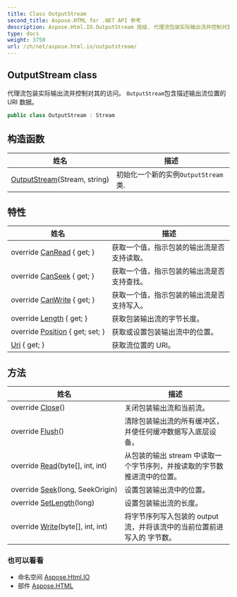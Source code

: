 ```yaml
---
title: Class OutputStream
second_title: Aspose.HTML for .NET API 参考
description: Aspose.Html.IO.OutputStream 班级. 代理流包装实际输出流并控制对其的访问 OutputStream包含描述输出流位置的 URI 数据
type: docs
weight: 3750
url: /zh/net/aspose.html.io/outputstream/
---
```

## OutputStream class

代理流包装实际输出流并控制对其的访问。 `OutputStream`包含描述输出流位置的 URI 数据。

```csharp
public class OutputStream : Stream
```

## 构造函数

| 姓名 | 描述 |
| --- | --- |
| [OutputStream](outputstream/)(Stream, string) | 初始化一个新的实例`OutputStream`类. |

## 特性

| 姓名 | 描述 |
| --- | --- |
| override [CanRead](../../aspose.html.io/outputstream/canread/) { get; } | 获取一个值，指示包装的输出流是否支持读取。 |
| override [CanSeek](../../aspose.html.io/outputstream/canseek/) { get; } | 获取一个值，指示包装的输出流是否支持查找。 |
| override [CanWrite](../../aspose.html.io/outputstream/canwrite/) { get; } | 获取一个值，指示包装的输出流是否支持写入。 |
| override [Length](../../aspose.html.io/outputstream/length/) { get; } | 获取包装输出流的字节长度。 |
| override [Position](../../aspose.html.io/outputstream/position/) { get; set; } | 获取或设置包装输出流中的位置。 |
| [Uri](../../aspose.html.io/outputstream/uri/) { get; } | 获取流位置的 URI。 |

## 方法

| 姓名 | 描述 |
| --- | --- |
| override [Close](../../aspose.html.io/outputstream/close/)() | 关闭包装输出流和当前流。 |
| override [Flush](../../aspose.html.io/outputstream/flush/)() | 清除包装输出流的所有缓冲区，并使任何缓冲数据写入底层设备。 |
| override [Read](../../aspose.html.io/outputstream/read/)(byte[], int, int) | 从包装的输出 stream 中读取一个字节序列，并按读取的字节数推进流中的位置。 |
| override [Seek](../../aspose.html.io/outputstream/seek/)(long, SeekOrigin) | 设置包装输出流中的位置。 |
| override [SetLength](../../aspose.html.io/outputstream/setlength/)(long) | 设置包装输出流的长度。 |
| override [Write](../../aspose.html.io/outputstream/write/)(byte[], int, int) | 将字节序列写入包装的 output 流，并将该流中的当前位置前进写入的 字节数。 |

### 也可以看看

* 命名空间 [Aspose.Html.IO](../../aspose.html.io/)
* 部件 [Aspose.HTML](../../)


